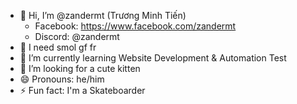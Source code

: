 - 👋 Hi, I’m @zandermt (Trương Minh Tiến)
  + Facebook: https://www.facebook.com/zandermt
  + Discord: @zandermt
- 👀 I need smol gf fr 
- 🌱 I’m currently learning Website Development & Automation Test
- 💞️ I’m looking for a cute kitten
- 😄 Pronouns: he/him
- ⚡ Fun fact: I'm a Skateboarder
